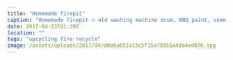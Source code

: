 ```yaml
---
title: "Homemade firepit"
caption: "Homemade firepit 🔥 old washing machine drum, BBQ paint, some coach bolts and selection of nuts. Now needs to be lit!"
date: 2017-04-23T01:39Z
location: ""
tags: "upcycling fire recycle"
image: /assets/uploads/2017/04/d0aba652a13c5f15a79355a4da4ed870.jpg
---
```

